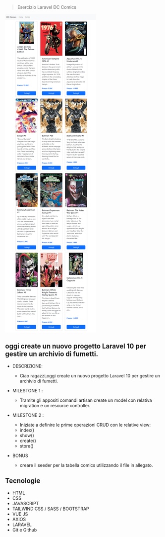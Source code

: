 > Esercizio Laravel DC Comics

![preview](./.github/preview.png)

## oggi create un nuovo progetto Laravel 10 per gestire un archivio di fumetti.

- DESCRIZIONE:
  - Ciao ragazzi,oggi create un nuovo progetto Laravel 10 per gestire un archivio di fumetti.

- MILESTONE 1 :
  -  Tramite gli appositi comandi artisan create un model con relativa migration e un resource controller.

- MILESTONE 2 :
  -  Iniziate a definire le prime operazioni CRUD con le relative view:
    - index()
    - show()
    - create()
    - store()

- BONUS
  - creare il seeder per la tabella comics utilizzando il file in allegato.


## Tecnologie

- HTML
- CSS
- JAVASCRIPT
- TAILWIND CSS / SASS / BOOTSTRAP 
- VUE JS
- AXIOS
- LARAVEL
- Git e Github